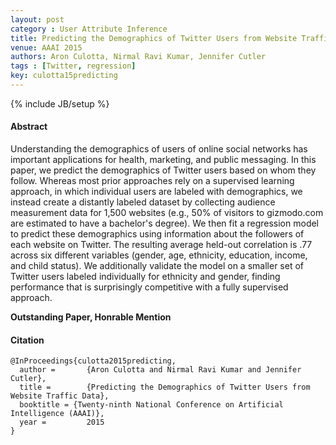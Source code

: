 ```yaml
---
layout: post
category : User Attribute Inference
title: Predicting the Demographics of Twitter Users from Website Traffic Data
venue: AAAI 2015
authors: Aron Culotta, Nirmal Ravi Kumar, Jennifer Cutler
tags : [Twitter, regression]
key: culotta15predicting
---
```

{% include JB/setup %}
#### Abstract

Understanding the demographics of users of online social networks has
important applications for health, marketing, and public messaging. In this
paper, we predict the demographics of Twitter users based on whom they
follow. Whereas most prior approaches rely on a supervised learning approach,
in which individual users are labeled with demographics, we instead create a
distantly labeled dataset by collecting audience measurement data for 1,500
websites (e.g., 50% of visitors to gizmodo.com are estimated to have a
bachelor's degree). We then fit a regression model to predict these
demographics using information about the followers of each website on
Twitter. The resulting average held-out correlation is .77 across six
different variables (gender, age, ethnicity, education, income, and child
status). We additionally validate the model on a smaller set of Twitter users
labeled individually for ethnicity and gender, finding performance that is
surprisingly competitive with a fully supervised approach.

**Outstanding Paper, Honrable Mention**

#### Citation

	@InProceedings{culotta2015predicting,
      author =       {Aron Culotta and Nirmal Ravi Kumar and Jennifer Cutler},
      title =        {Predicting the Demographics of Twitter Users from Website Traffic Data},
      booktitle = {Twenty-ninth National Conference on Artificial Intelligence (AAAI)},
      year =         2015
    }

